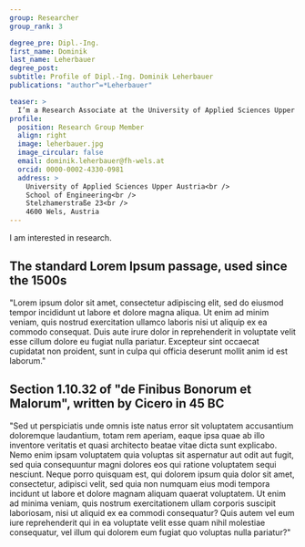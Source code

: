 ```yaml
---
group: Researcher
group_rank: 3

degree_pre: Dipl.-Ing.
first_name: Dominik
last_name: Leherbauer
degree_post:
subtitle: Profile of Dipl.-Ing. Dominik Leherbauer
publications: "author^=*Leherbauer"

teaser: >
  I’m a Research Associate at the University of Applied Sciences Upper Austria.
profile:
  position: Research Group Member
  align: right
  image: leherbauer.jpg
  image_circular: false
  email: dominik.leherbauer@fh-wels.at
  orcid: 0000-0002-4330-0981
  address: >
    University of Applied Sciences Upper Austria<br />
    School of Engineering<br />
    Stelzhamerstraße 23<br />
    4600 Wels, Austria
---
```


I am interested in research.

## The standard Lorem Ipsum passage, used since the 1500s

"Lorem ipsum dolor sit amet, consectetur adipiscing elit, sed do eiusmod tempor incididunt ut labore et dolore magna aliqua. Ut enim ad minim veniam, quis nostrud exercitation ullamco laboris nisi ut aliquip ex ea commodo consequat. Duis aute irure dolor in reprehenderit in voluptate velit esse cillum dolore eu fugiat nulla pariatur. Excepteur sint occaecat cupidatat non proident, sunt in culpa qui officia deserunt mollit anim id est laborum."

## Section 1.10.32 of "de Finibus Bonorum et Malorum", written by Cicero in 45 BC

"Sed ut perspiciatis unde omnis iste natus error sit voluptatem accusantium doloremque laudantium, totam rem aperiam, eaque ipsa quae ab illo inventore veritatis et quasi architecto beatae vitae dicta sunt explicabo. Nemo enim ipsam voluptatem quia voluptas sit aspernatur aut odit aut fugit, sed quia consequuntur magni dolores eos qui ratione voluptatem sequi nesciunt. Neque porro quisquam est, qui dolorem ipsum quia dolor sit amet, consectetur, adipisci velit, sed quia non numquam eius modi tempora incidunt ut labore et dolore magnam aliquam quaerat voluptatem. Ut enim ad minima veniam, quis nostrum exercitationem ullam corporis suscipit laboriosam, nisi ut aliquid ex ea commodi consequatur? Quis autem vel eum iure reprehenderit qui in ea voluptate velit esse quam nihil molestiae consequatur, vel illum qui dolorem eum fugiat quo voluptas nulla pariatur?"
